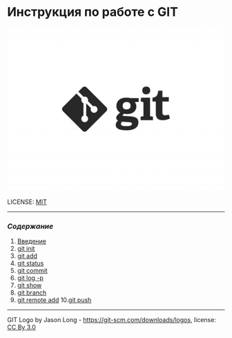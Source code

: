 # Инструкция по работе с GIT

![git-logo](./assets/f63797fb90bac535e2c47885be822dbe.jpeg)

LICENSE: [MIT](./license.md)

---
### ***Содержание***

1. [Введение](./%D0%92%D0%B2%D0%B5%D0%B4%D0%B5%D0%BD%D0%B8%D0%B5.md) 
2. [git init](./init.md)
3. [git add](./add.md)
4. [git status](./status.md)
5. [git commit](commit.md)
6. [git log -p](./log.md)
7. [git show](./show.md)
8. [git branch](./branch.md)
9. [git remote add](./remote%20add)
10.[git push](./push.md)

---

GIT Logo by Jason Long - https://git-scm.com/downloads/logos, license: [CC By 3.0](https://creativecommons.org/licenses/by/3.0/)
